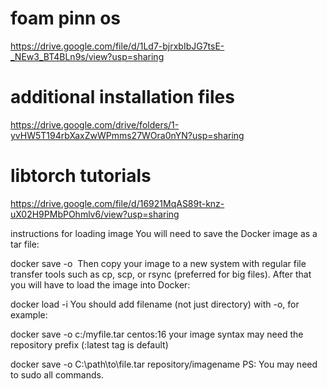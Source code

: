 # foam pinn os
https://drive.google.com/file/d/1Ld7-bjrxbIbJG7tsE-_NEw3_BT4BLn9s/view?usp=sharing

# additional installation files
https://drive.google.com/drive/folders/1-yvHW5T194rbXaxZwWPmms27WOra0nYN?usp=sharing

# libtorch tutorials
https://drive.google.com/file/d/16921MqAS89t-knz-uX02H9PMbPOhmlv6/view?usp=sharing


instructions for loading image
You will need to save the Docker image as a tar file:

docker save -o <path for generated tar file> <image name>
Then copy your image to a new system with regular file transfer tools such as cp, scp, or rsync (preferred for big files). After that you will have to load the image into Docker:

docker load -i <path to image tar file>
You should add filename (not just directory) with -o, for example:

docker save -o c:/myfile.tar centos:16
your image syntax may need the repository prefix (:latest tag is default)

docker save -o C:\path\to\file.tar repository/imagename
PS: You may need to sudo all commands.

